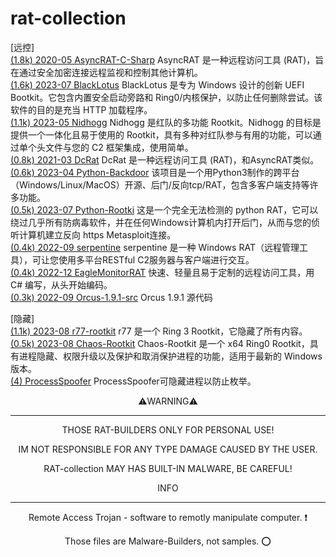 # rat-collection
[远控]  
[(1.8k)  2020-05   AsyncRAT-C-Sharp](https://github.com/NYAN-x-CAT/AsyncRAT-C-Sharp)  AsyncRAT 是一种远程访问工具 (RAT)，旨在通过安全加密连接远程监视和控制其他计算机。  
[(1.6k)  2023-07   BlackLotus](https://github.com/ldpreload/BlackLotus) BlackLotus 是专为 Windows 设计的创新 UEFI Bootkit。它包含内置安全启动旁路和 Ring0/内核保护，以防止任何删除尝试。该软件的目的是充当 HTTP 加载程序。  
[(1.1k)  2023-05   Nidhogg](https://github.com/Idov31/Nidhogg) Nidhogg 是红队的多功能 Rootkit。Nidhogg 的目标是提供一个一体化且易于使用的 Rootkit，具有多种对红队参与有用的功能，可以通过单个头文件与您的 C2 框架集成，使用简单。  
[(0.8k)  2021-03   DcRat](https://github.com/qwqdanchun/DcRat) DcRat 是一种远程访问工具 (RAT)，和AsyncRAT类似。  
[(0.6k)  2023-04   Python-Backdoor](https://github.com/xp4xbox/Python-Backdoor)  该项目是一个用Python3制作的跨平台（Windows/Linux/MacOS）开源、后门/反向tcp/RAT，包含多客户端支持等许多功能。  
[(0.5k)  2023-07   Python-Rootki](https://github.com/0xIslamTaha/Python-Rootkit) 这是一个完全无法检测的 python RAT，它可以绕过几乎所有防病毒软件，并在任何Windows计算机内打开后门，从而与您的侦听计算机建立反向 https Metasploit连接。  
[(0.4k)  2022-09   serpentine](https://github.com/jafarlihi/serpentine) serpentine 是一种 Windows RAT（远程管理工具），可让您使用多平台RESTful C2服务器与客户端进行交互。  
[(0.4k)  2022-12   EagleMonitorRAT](https://github.com/arsium/EagleMonitorRAT) 快速、轻量且易于定制的远程访问工具，用 C# 编写，从头开始编码。  
[(0.3k)  2022-09   Orcus-1.9.1-src](https://github.com/void-stack/Orcus-1.9.1-src) Orcus 1.9.1 源代码

[隐藏]  
[(1.1k)  2023-08   r77-rootkit](https://github.com/bytecode77/r77-rootkit) r77 是一个 Ring 3 Rootkit，它隐藏了所有内容。  
[(0.5k)  2023-08   Chaos-Rootkit](https://github.com/ZeroMemoryEx/Chaos-Rootkit) Chaos-Rootkit 是一个 x64 Ring0 Rootkit，具有进程隐藏、权限升级以及保护和取消保护进程的功能，适用于最新的 Windows 版本。  
[(4) ProcessSpoofer](https://github.com/itsshux/ProcessSpoofer)  ProcessSpoofer可隐藏进程以防止枚举。  








<p align="center">⚠️WARNING⚠️</p>  

***

<p align="center">THOSE RAT-BUILDERS ONLY FOR PERSONAL USE!</p>

<p align="center">IM NOT RESPONSIBLE FOR ANY TYPE DAMAGE CAUSED BY THE USER.</p>

<p align="center">RAT-collection MAY HAS BUILT-IN MALWARE, BE CAREFUL!</p>

<p align="center">INFO</p>

***

<p align="center">Remote Access Trojan - software to remotly manipulate computer. ❗️</p>

<p align="center">Those files are Malware-Builders, not samples. ⭕️</p>





